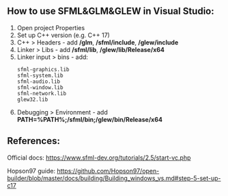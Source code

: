 ## How to use SFML&GLM&GLEW in Visual Studio:

1. Open project Properties
2. Set up C++ version (e.g. C++ 17)
3. C++ > Headers - add **/glm**, **/sfml/include**, **/glew/include**
4. Linker > Libs - add **/sfml/lib**, **/glew/lib/Release/x64**
5. Linker input > bins - add:
   ```
   sfml-graphics.lib
   sfml-system.lib
   sfml-audio.lib
   sfml-window.lib
   sfml-network.lib
   glew32.lib
   ```
6. Debugging > Environment - add **PATH=%PATH%;/sfml/bin;/glew/bin/Release/x64**

## References:

Official docs: https://www.sfml-dev.org/tutorials/2.5/start-vc.php

Hopson97 guide: https://github.com/Hopson97/open-builder/blob/master/docs/building/Building_windows_vs.md#step-5-set-up-c17
